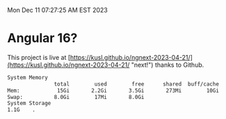 Mon Dec 11 07:27:25 AM EST 2023

# Angular 16?


This project is live at [https://kusl.github.io/ngnext-2023-04-21/](https://kusl.github.io/ngnext-2023-04-21/ "next!") thanks to Github.

```bash
System Memory
               total        used        free      shared  buff/cache   available
Mem:            15Gi       2.2Gi       3.5Gi       273Mi        10Gi        13Gi
Swap:          8.0Gi        17Mi       8.0Gi
System Storage
1.1G	.
```
